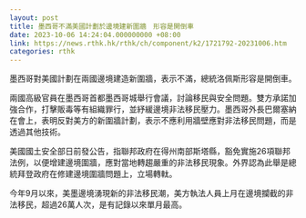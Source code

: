 ```yaml
---
layout: post
title: 墨西哥不滿美國計劃於邊境建新圍牆　形容是開倒車
date: 2023-10-06 14:24:04.000000000 +08:00
link: https://news.rthk.hk/rthk/ch/component/k2/1721792-20231006.htm
categories: rthk
---
```


墨西哥對美國計劃在兩國邊境建造新圍牆，表示不滿，總統洛佩斯形容是開倒車。

兩國高級官員在墨西哥首都墨西哥城舉行會議，討論移民與安全問題。雙方承諾加強合作，打擊販毒等有組織罪行，並紓緩邊境非法移民壓力。墨西哥外長巴爾塞納在會上，表明反對美方的新圍牆計劃，表示不應利用牆壁應對非法移民問題，而是透過其他技術。

美國國土安全部日前發公告，指聯邦政府在得州南部斯塔縣，豁免實施26項聯邦法例，以便增建邊境圍牆，應對當地轉趨嚴重的非法移民現象。外界認為此舉是總統拜登政府在修建邊境圍牆問題上，立場轉軚。

今年9月以來，美墨邊境湧現新的非法移民潮，美方執法人員上月在邊境攔截的非法移民，超過26萬人次，是有記錄以來單月最高。
